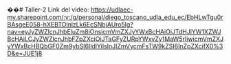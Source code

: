 ��#   T a l l e r - 2 
 
 Link del video: https://udlaec-my.sharepoint.com/:v:/g/personal/diego_toscano_udla_edu_ec/EbHLwTgu0rBAsgeE058-hXEBTOlnlzLk6EcSNbjAUro5lg?nav=eyJyZWZlcnJhbEluZm8iOnsicmVmZXJyYWxBcHAiOiJTdHJlYW1XZWJBcHAiLCJyZWZlcnJhbFZpZXciOiJTaGFyZURpYWxvZy1MaW5rIiwicmVmZXJyYWxBcHBQbGF0Zm9ybSI6IldlYiIsInJlZmVycmFsTW9kZSI6InZpZXcifX0%3D&e=JUE1j8
